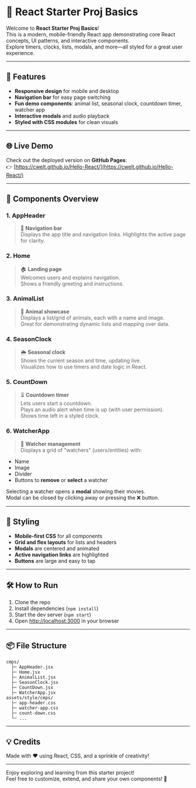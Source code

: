 # 🦄 React Starter Proj Basics

Welcome to **React Starter Proj Basics**!  
This is a modern, mobile-friendly React app demonstrating core React concepts, UI patterns, and interactive components.  
Explore timers, clocks, lists, modals, and more—all styled for a great user experience.

---

## 🚀 Features

- **Responsive design** for mobile and desktop
- **Navigation bar** for easy page switching
- **Fun demo components**: animal list, seasonal clock, countdown timer, watcher app
- **Interactive modals** and audio playback
- **Styled with CSS modules** for clean visuals

---

## 🌐 Live Demo

Check out the deployed version on **GitHub Pages**:  
👉 [https://cwelt.github.io/Hello-React/](https://cwelt.github.io/Hello-React/)

---

## 🧩 Components Overview

### 1. **AppHeader**

> 🧭 **Navigation bar**  
> Displays the app title and navigation links. Highlights the active page for clarity.

### 2. **Home**

> 🏠 **Landing page**  
> Welcomes users and explains navigation.  
> Shows a friendly greeting and instructions.

### 3. **AnimalList**

> 🐾 **Animal showcase**  
> Displays a list/grid of animals, each with a name and image.  
> Great for demonstrating dynamic lists and mapping over data.

### 4. **SeasonClock**

> 🌦️ **Seasonal clock**  
> Shows the current season and time, updating live.  
> Visualizes how to use timers and date logic in React.

### 5. **CountDown**

> ⏳ **Countdown timer**  
> Lets users start a countdown.  
> Plays an audio alert when time is up (with user permission).  
> Shows time left in a styled clock.

### 6. **WatcherApp**

> 👀 **Watcher management**  
> Displays a grid of "watchers" (users/entities) with:

- Name
- Image
- Divider
- Buttons to **remove** or **select** a watcher

Selecting a watcher opens a **modal** showing their movies.  
Modal can be closed by clicking away or pressing the ❌ button.

---

## 🎨 Styling

- **Mobile-first CSS** for all components
- **Grid and flex layouts** for lists and headers
- **Modals** are centered and animated
- **Active navigation links** are highlighted
- **Buttons** are large and easy to tap

---

## 🛠️ How to Run

1. Clone the repo
2. Install dependencies (`npm install`)
3. Start the dev server (`npm start`)
4. Open [http://localhost:3000](http://localhost:3000) in your browser

---

## 📦 File Structure

```
cmps/
  ├─ AppHeader.jsx
  ├─ Home.jsx
  ├─ AnimalList.jsx
  ├─ SeasonClock.jsx
  ├─ CountDown.jsx
  ├─ WatcherApp.jsx
assets/style/cmps/
  ├─ app-header.css
  ├─ watcher-app.css
  ├─ count-down.css
  └─ ...
```

---

## 💡 Credits

Made with ❤️ using React, CSS, and a sprinkle of creativity!

---

Enjoy exploring and learning from this starter project!  
Feel free to customize, extend, and share your own components! 🚀
